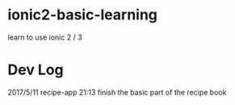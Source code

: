 # ionic2-basic-learning
learn to use ionic 2 / 3

# Dev Log
2017/5/11 recipe-app
21:13 finish the basic part of the recipe book

